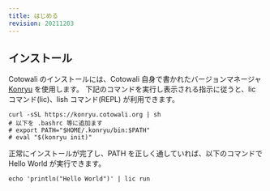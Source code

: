 ```yaml
---
title: はじめる
revision: 20211203
---
```


## インストール

Cotowali のインストールには、Cotowali 自身で書かれたバージョンマネージャ [Konryu](https://github.com/cotowali/konryu) を使用します。
下記のコマンドを実行し表示される指示に従うと、lic コマンド(lic)、lish コマンド(REPL) が利用できます。

```
curl -sSL https://konryu.cotowali.org | sh
# 以下を .bashrc 等に追加ます
# export PATH="$HOME/.konryu/bin:$PATH"
# eval "$(konryu init)"
```

正常にインストールが完了し、PATH を正しく通していれば、以下のコマンドで Hello World が実行できます。

```
echo 'println("Hello World")' | lic run
```
